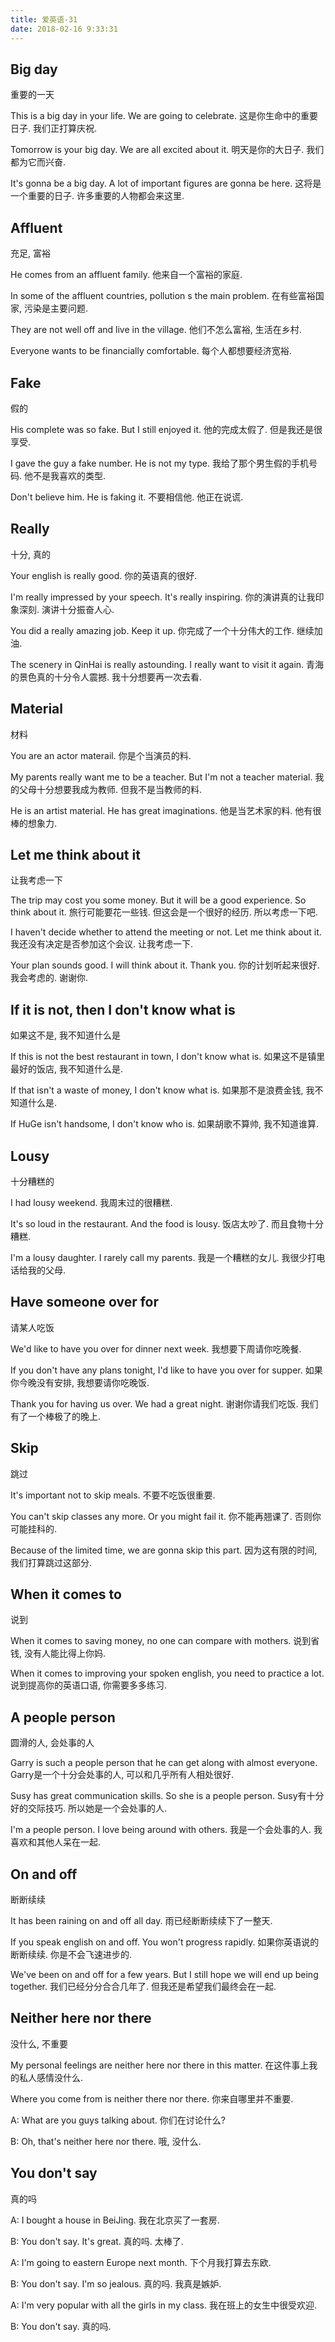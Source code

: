 ```yaml
---
title: 爱英语-31
date: 2018-02-16 9:33:31
---
```


## Big day
重要的一天

This is a big day in your life. We are going to celebrate.
这是你生命中的重要日子. 我们正打算庆祝.

Tomorrow is your big day. We are all excited about it.
明天是你的大日子. 我们都为它而兴奋.

It's gonna be a big day. A lot of important figures are gonna be here.
这将是一个重要的日子. 许多重要的人物都会来这里.

## Affluent
充足, 富裕

He comes from an affluent family.
他来自一个富裕的家庭.

In some of the affluent countries, pollution s the main problem.
在有些富裕国家, 污染是主要问题.

They are not well off and live in the village.
他们不怎么富裕, 生活在乡村.

Everyone wants to be financially comfortable.
每个人都想要经济宽裕.

## Fake
假的

His complete was so fake. But I still enjoyed it.
他的完成太假了. 但是我还是很享受.

I gave the guy a fake number. He is not my type.
我给了那个男生假的手机号码. 他不是我喜欢的类型.

Don't believe him. He is faking it.
不要相信他. 他正在说谎.

## Really
十分, 真的

Your english is really good.
你的英语真的很好.

I'm really impressed by your speech. It's really inspiring.
你的演讲真的让我印象深刻. 演讲十分振奋人心.

You did a really amazing job. Keep it up.
你完成了一个十分伟大的工作. 继续加油.

The scenery in QinHai is really astounding. I really want to visit it again.
青海的景色真的十分令人震撼. 我十分想要再一次去看.

## Material
材料

You are an actor materail.
你是个当演员的料.

My parents really want me to be a teacher. But I'm not a teacher material.
我的父母十分想要我成为教师. 但我不是当教师的料.

He is an artist material. He has great imaginations.
他是当艺术家的料. 他有很棒的想象力.

## Let me think about it
让我考虑一下

The trip may cost you some money. But it will be a good experience. So think about it.
旅行可能要花一些钱. 但这会是一个很好的经历. 所以考虑一下吧.

I haven't decide whether to attend the meeting or not. Let me think about it.
我还没有决定是否参加这个会议. 让我考虑一下.

Your plan sounds good. I will think about it. Thank you.
你的计划听起来很好. 我会考虑的. 谢谢你.

## If it is not, then I don't know what is
如果这不是, 我不知道什么是

If this is not the best restaurant in town, I don't know what is.
如果这不是镇里最好的饭店, 我不知道什么是.

If that isn't a waste of money, I don't know what is.
如果那不是浪费金钱, 我不知道什么是.

If HuGe isn't handsome, I don't know who is.
如果胡歌不算帅, 我不知道谁算.

## Lousy
十分糟糕的

I had lousy weekend.
我周末过的很糟糕.

It's so loud in the restaurant. And the food is lousy.
饭店太吵了. 而且食物十分糟糕.

I'm a lousy daughter. I rarely call my parents.
我是一个糟糕的女儿. 我很少打电话给我的父母.

## Have someone over for
请某人吃饭

We'd like to have you over for dinner next week.
我想要下周请你吃晚餐.

If you don't have any plans tonight, I'd like to have you over for supper.
如果你今晚没有安排, 我想要请你吃晚饭.

Thank you for having us over. We had a great night.
谢谢你请我们吃饭. 我们有了一个棒极了的晚上.

## Skip
跳过

It's important not to skip meals.
不要不吃饭很重要.

You can't skip classes any more. Or you might fail it.
你不能再翘课了. 否则你可能挂科的.

Because of the limited time, we are gonna skip this part.
因为这有限的时间, 我们打算跳过这部分.

## When it comes to
说到

When it comes to saving money, no one can compare with mothers.
说到省钱, 没有人能比得上你妈.

When it comes to improving your spoken english, you need to practice a lot.
说到提高你的英语口语, 你需要多多练习.

## A people person
圆滑的人, 会处事的人

Garry is such a people person that he can get along with almost everyone.
Garry是一个十分会处事的人, 可以和几乎所有人相处很好.

Susy has great communication skills. So she is a people person.
Susy有十分好的交际技巧. 所以她是一个会处事的人.

I'm a people person. I love being around with others.
我是一个会处事的人. 我喜欢和其他人呆在一起.

## On and off
断断续续

It has been raining on and off all day.
雨已经断断续续下了一整天.

If you speak english on and off. You won't progress rapidly.
如果你英语说的断断续续. 你是不会飞速进步的.

We've been on and off for a few years. But I still hope we will end up being together.
我们已经分分合合几年了. 但我还是希望我们最终会在一起.

## Neither here nor there
没什么, 不重要

My personal feelings are neither here nor there in this matter.
在这件事上我的私人感情没什么.

Where you come from is neither there nor there.
你来自哪里并不重要.

A: What are you guys talking about.
你们在讨论什么?

B: Oh, that's neither here nor there.
哦, 没什么.

## You don't say
真的吗

A: I bought a house in BeiJing.
我在北京买了一套房.

B: You don't say. It's great.
真的吗. 太棒了.

A: I'm going to eastern Europe next month.
下个月我打算去东欧.

B: You don't say. I'm so jealous.
真的吗. 我真是嫉妒.

A: I'm very popular with all the girls in my class.
我在班上的女生中很受欢迎.

B: You don't say.
真的吗.



